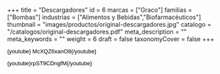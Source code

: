 +++
title = "Descargadores"
id = 6
marcas = ["Graco"]
familias = ["Bombas"]
industrias = ["Alimentos y Bebidas","Biofarmacéuticos"]
thumbnail = "images/productos/original-descargadores.jpg"
catalogo = "/catalogos/original-descargadores.pdf"
meta_description = ""
meta_keywords = ""
weight = 6
draft = false
taxonomyCover = false
+++
<p><span style="color: #000000; font-family: Arial; font-size: 13px; line-height: 14.399999618530273px; text-align: justify; white-space: pre-wrap;">{youtube} McXQZ6xanO8{/youtube}</span></p>
<p><span style="color: #000000; font-family: Arial; font-size: 13px; line-height: 14.399999618530273px; text-align: justify; white-space: pre-wrap;">{youtube}rpST9CDngfM{/youtube}</span></p>
<p> </p>